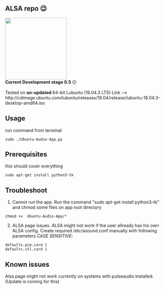 ## ALSA repo 😉
<img src="https://drive.google.com/uc?id=1SUkGyXMAlLDD6wMpfgIOYbf75QFv_0mi" width="auto" height="200"/>
<br>
 <strong>Current Development stage 0.5 </strong> 😔
<br>
<br>
Tested on <strong>un-updated</strong> 64-bit Lubuntu (16.04.3 LTS) Link -->
<br>
http://cdimage.ubuntu.com/lubuntu/releases/16.04/release/lubuntu-16.04.3-desktop-amd64.iso
<br>

## Usage

run command from terminal
```
sudo ./Ubuntu-Audio-App.py
```

## Prerequisites

this should cover everything
```
sudo apt-get install python3-tk
```

## Troubleshoot

1) Cannot run the app.
Run the command "sudo apt-get install python3-tk" and
chmod some files on app root directory
```
chmod +x  Ubuntu-Audio-App/*
```
2) ALSA page issues.
ALSA might not work if the user allready has his own ALSA config. Create required /etc/asound.conf manually with following parameters *CASE SENSITIVE*:
```
defaults.pcm.card 1
defaults.ctl.card 1
```

## Known issues

Alsa page might not work currently on systems with pulseaudio installed. (Update is coming for this)

